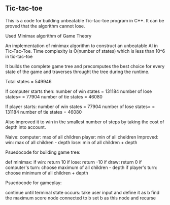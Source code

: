 ## Tic-tac-toe

This is a code for building unbeatable Tic-tac-toe program in C++. It can be proved that the algorithm cannot lose. 

Used Minimax algorithm of Game Theory

An implementation of minimax algorithm to construct an unbeatable AI in Tic-Tac-Toe.
Time complexity is O(number of states) which is less than 10^6 in tic-tac-toe

It builds the complete game tree and precomputes the best choice for every state of the game and traverses throught the tree during the runtime.

Total states = 549946

If computer starts then:
  number of win states = 131184
  number of lose states= = 77904
  number of tie states = 46080

If player starts:
  number of win states = 77904
  number of lose states= = 131184
  number of tie states = 46080


Also improved it to win in the smallest number of steps by taking the cost of depth into account.

Naive:
  computer: max of all children
  player: min of all cheldren
Improved:
  win: max of all children - depth
  lose: min of all children + depth
  


Psuedocode for building game tree:

  def minimax:
    if win:
      return 10
    if lose:
      return -10
    if draw:
      return 0
    if computer's turn:
      choose maximum of all children - depth
    if player's turn:
      choose minimum of all children + depth
     

Psuedocode for gameplay:

  continue until terminal state occurs:
     take user input and define it as b
     find the maximum score node connected to b
     set b as this node and recurse


